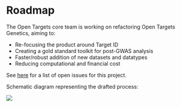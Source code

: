 
# Roadmap

The Open Targets core team is working on refactoring Open Targets Genetics, aiming to:

- Re-focusing the product around Target ID
- Creating a gold standard toolkit for post-GWAS analysis
- Faster/robust addition of new datasets and datatypes
- Reducing computational and financial cost

See [here](https://github.com/opentargets/issues/issues?q=is%3Aissue+is%3Aopen+label%3AGenetics_ETL_refactoring) for a list of open issues for this project.

Schematic diagram representing the drafted process:

<img src="https://docs.google.com/drawings/d/e/2PACX-1vTbjAgDoxu8bLpPIAiyj7YvqLUO7z44gXpW_oKYn26c6YRBOHDlPBvr0FIGXapRXuUqHgDoWRefmWMm/pub?w=960&amp;h=945">

